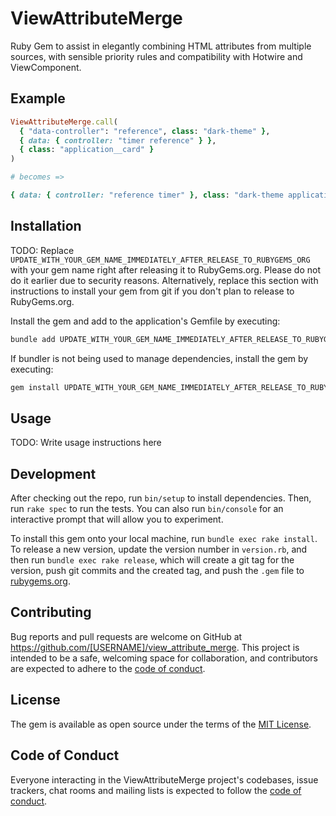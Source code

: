 # ViewAttributeMerge

Ruby Gem to assist in elegantly combining HTML attributes from multiple sources, with sensible priority rules and compatibility with Hotwire and ViewComponent.


## Example
```rb
ViewAttributeMerge.call(
  { "data-controller": "reference", class: "dark-theme" },
  { data: { controller: "timer reference" } },
  { class: "application__card" }
)

# becomes =>

{ data: { controller: "reference timer" }, class: "dark-theme application__card" }

```

## Installation

TODO: Replace `UPDATE_WITH_YOUR_GEM_NAME_IMMEDIATELY_AFTER_RELEASE_TO_RUBYGEMS_ORG` with your gem name right after releasing it to RubyGems.org. Please do not do it earlier due to security reasons. Alternatively, replace this section with instructions to install your gem from git if you don't plan to release to RubyGems.org.

Install the gem and add to the application's Gemfile by executing:

```bash
bundle add UPDATE_WITH_YOUR_GEM_NAME_IMMEDIATELY_AFTER_RELEASE_TO_RUBYGEMS_ORG
```

If bundler is not being used to manage dependencies, install the gem by executing:

```bash
gem install UPDATE_WITH_YOUR_GEM_NAME_IMMEDIATELY_AFTER_RELEASE_TO_RUBYGEMS_ORG
```

## Usage

TODO: Write usage instructions here

## Development

After checking out the repo, run `bin/setup` to install dependencies. Then, run `rake spec` to run the tests. You can also run `bin/console` for an interactive prompt that will allow you to experiment.

To install this gem onto your local machine, run `bundle exec rake install`. To release a new version, update the version number in `version.rb`, and then run `bundle exec rake release`, which will create a git tag for the version, push git commits and the created tag, and push the `.gem` file to [rubygems.org](https://rubygems.org).

## Contributing

Bug reports and pull requests are welcome on GitHub at https://github.com/[USERNAME]/view_attribute_merge. This project is intended to be a safe, welcoming space for collaboration, and contributors are expected to adhere to the [code of conduct](https://github.com/[USERNAME]/view_attribute_merge/blob/main/CODE_OF_CONDUCT.md).

## License

The gem is available as open source under the terms of the [MIT License](https://opensource.org/licenses/MIT).

## Code of Conduct

Everyone interacting in the ViewAttributeMerge project's codebases, issue trackers, chat rooms and mailing lists is expected to follow the [code of conduct](https://github.com/[USERNAME]/view_attribute_merge/blob/main/CODE_OF_CONDUCT.md).